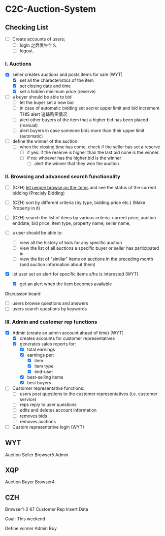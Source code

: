 # C2C-Auction-System

## Checking List
- [ ] Create accounts of users; 
    - [ ] login
    之后发生什么
    - [ ] logout.
    
### I. Auctions
- [x] seller creates auctions and posts items for sale (WYT)
    - [x] set all the characteristics of the item
    - [x] set closing date and time
    - [x] set a hidden minimum price (reserve)

- [ ] a buyer should be able to bid
    - [ ] let the buyer set a new bid
    - [ ] in case of automatic bidding set secret upper limit and bid increment
    THIS alert 追踪购买情况
    - [ ] alert other buyers of the item that a higher bid has been placed (manual)
    - [ ] alert buyers in case someone bids more than their upper limit (automatic)

- [ ] define the winner of the auction
    - [ ] when the closing time has come, check if the seller has set a reserve
        - [ ] if yes: if the reserve is higher than the last bid none is the winner.
        - [ ] if no: whoever has the higher bid is the winner
            - [ ] alert the winner that they won the auction

### II. Browsing and advanced search functionality
- [ ] (CZH) <u>let people browse on the items</u> and see the status of the current bidding (Precisly Bidding)
- [ ] (CZH) sort by different criteria (by type, bidding price etc.) (Make Property in it)
- [ ] (CZH) search the list of items by various criteria.
    current price, auction enddate, bid price, item type, property name, seller name, 

- [ ] a user should be able to:
    - [ ] view all the history of bids for any specific auction
    - [ ] view the list of all auctions a specific buyer or seller has participated in
    - [ ] view the list of "similar" items on auctions in the preceding month (and auction information about them)
- [x] let user set an alert for specific items s/he is interested (WYT)
    - [x] get an alert when the item becomes available

Discussion board
- [ ] users browse questions and answers
- [ ] users search questions by keywords

### III. Admin and customer rep functions
- [x] Admin (create an admin account ahead of time) (WYT)
    - [x] creates accounts for customer representatives
    - [x] generates sales reports for:
        - [x] total earnings
        - [x] earnings per:
            - [x] item
            - [x] item type
            - [x] end-user
        - [x] best-selling items
        - [x] best buyers
- [ ] Customer representative functions:
    - [ ] users post questions to the customer representatives (i.e. customer service)
    - [ ] reps reply to user questions
    - [ ] edits and deletes account information
    - [ ] removes bids 
    - [ ] removes auctions
- [ ] Custom representative login (WYT)

## WYT
Auction Seller 
Browser5
Admin

## XQP
Auction Buyer
Browser4

## CZH
Browser1-3 67
Customer Rep
Insert Data

Goal: This weekend


Define winner  Admin Buy
